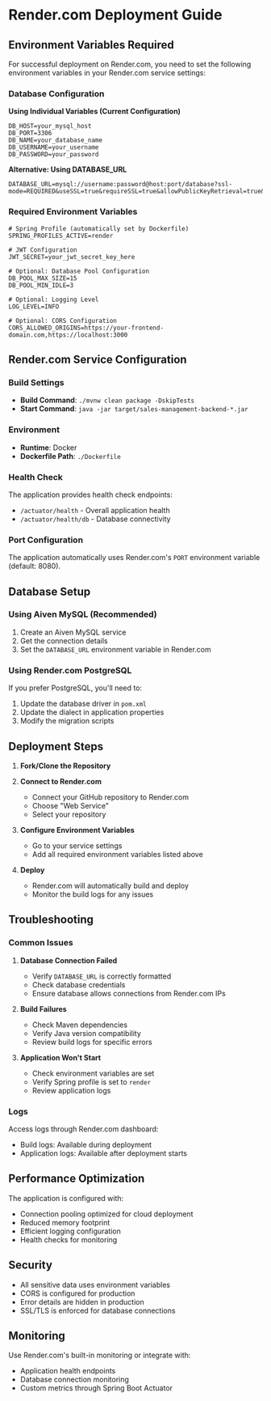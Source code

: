 # Render.com Deployment Guide

## Environment Variables Required

For successful deployment on Render.com, you need to set the following environment variables in your Render.com service settings:

### Database Configuration

**Using Individual Variables (Current Configuration)**
```
DB_HOST=your_mysql_host
DB_PORT=3306
DB_NAME=your_database_name
DB_USERNAME=your_username
DB_PASSWORD=your_password
```

**Alternative: Using DATABASE_URL**
```
DATABASE_URL=mysql://username:password@host:port/database?ssl-mode=REQUIRED&useSSL=true&requireSSL=true&allowPublicKeyRetrieval=true&serverTimezone=UTC&useUnicode=true&characterEncoding=utf8&autoReconnect=true&failOverReadOnly=false&maxReconnects=10
```

### Required Environment Variables
```
# Spring Profile (automatically set by Dockerfile)
SPRING_PROFILES_ACTIVE=render

# JWT Configuration
JWT_SECRET=your_jwt_secret_key_here

# Optional: Database Pool Configuration
DB_POOL_MAX_SIZE=15
DB_POOL_MIN_IDLE=3

# Optional: Logging Level
LOG_LEVEL=INFO

# Optional: CORS Configuration
CORS_ALLOWED_ORIGINS=https://your-frontend-domain.com,https://localhost:3000
```

## Render.com Service Configuration

### Build Settings
- **Build Command**: `./mvnw clean package -DskipTests`
- **Start Command**: `java -jar target/sales-management-backend-*.jar`

### Environment
- **Runtime**: Docker
- **Dockerfile Path**: `./Dockerfile`

### Health Check
The application provides health check endpoints:
- `/actuator/health` - Overall application health
- `/actuator/health/db` - Database connectivity

### Port Configuration
The application automatically uses Render.com's `PORT` environment variable (default: 8080).

## Database Setup

### Using Aiven MySQL (Recommended)
1. Create an Aiven MySQL service
2. Get the connection details
3. Set the `DATABASE_URL` environment variable in Render.com

### Using Render.com PostgreSQL
If you prefer PostgreSQL, you'll need to:
1. Update the database driver in `pom.xml`
2. Update the dialect in application properties
3. Modify the migration scripts

## Deployment Steps

1. **Fork/Clone the Repository**
2. **Connect to Render.com**
   - Connect your GitHub repository to Render.com
   - Choose "Web Service"
   - Select your repository

3. **Configure Environment Variables**
   - Go to your service settings
   - Add all required environment variables listed above

4. **Deploy**
   - Render.com will automatically build and deploy
   - Monitor the build logs for any issues

## Troubleshooting

### Common Issues

1. **Database Connection Failed**
   - Verify `DATABASE_URL` is correctly formatted
   - Check database credentials
   - Ensure database allows connections from Render.com IPs

2. **Build Failures**
   - Check Maven dependencies
   - Verify Java version compatibility
   - Review build logs for specific errors

3. **Application Won't Start**
   - Check environment variables are set
   - Verify Spring profile is set to `render`
   - Review application logs

### Logs
Access logs through Render.com dashboard:
- Build logs: Available during deployment
- Application logs: Available after deployment starts

## Performance Optimization

The application is configured with:
- Connection pooling optimized for cloud deployment
- Reduced memory footprint
- Efficient logging configuration
- Health checks for monitoring

## Security

- All sensitive data uses environment variables
- CORS is configured for production
- Error details are hidden in production
- SSL/TLS is enforced for database connections

## Monitoring

Use Render.com's built-in monitoring or integrate with:
- Application health endpoints
- Database connection monitoring
- Custom metrics through Spring Boot Actuator

